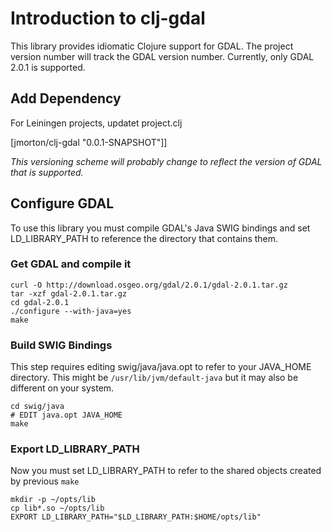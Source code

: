 # Introduction to clj-gdal

This library provides idiomatic Clojure support for GDAL. The project
version number will track the GDAL version number. Currently, only GDAL
2.0.1 is supported.


## Add Dependency

For Leiningen projects, updatet project.clj

[jmorton/clj-gdal "0.0.1-SNAPSHOT"]]

_This versioning scheme will probably change to reflect the version
of GDAL that is supported._


## Configure GDAL

To use this library you must compile GDAL's Java SWIG bindings and
set LD_LIBRARY_PATH to reference the directory that contains them.

### Get GDAL and compile it

```
curl -O http://download.osgeo.org/gdal/2.0.1/gdal-2.0.1.tar.gz
tar -xzf gdal-2.0.1.tar.gz
cd gdal-2.0.1
./configure --with-java=yes
make
```

### Build SWIG Bindings

This step requires editing swig/java/java.opt to refer to your
JAVA_HOME directory. This might be `/usr/lib/jvm/default-java` but
it may also be different on your system.

```
cd swig/java
# EDIT java.opt JAVA_HOME
make
```

### Export LD_LIBRARY_PATH

Now you must set LD_LIBRARY_PATH to refer to the shared objects
created by previous `make`

```
mkdir -p ~/opts/lib
cp lib*.so ~/opts/lib
EXPORT LD_LIBRARY_PATH="$LD_LIBRARY_PATH:$HOME/opts/lib"
```
